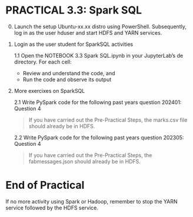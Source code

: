 # PRACTICAL 3.3: Spark SQL

0. Launch the setup Ubuntu-xx.xx distro using PowerShell. Subsequently, log in as the user hduser and start HDFS and YARN services. 

1. Login as the user student for SparkSQL activities

   1.1 Open the NOTEBOOK 3.3 Spark SQL.ipynb in your JupyterLab’s de directory. For each cell:
   - Review and understand the code, and
   - Run the code and observe its output

2. More exercixes on SparkSQL

   2.1 Write PySpark code for the following past years question 202401: Question 4
   > If you have carried out the Pre-Practical Steps, the marks.csv file should already be in HDFS.

   2.2 Write PySpark code for the following past years question 202305: Question 4
   > If you have carried out the Pre-Practical Steps, the fabmessages.json should already be in HDFS.

# End of Practical

If no more activity using Spark or Hadoop, remember to stop the YARN service followed by the HDFS service.


